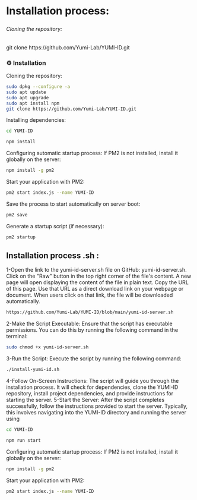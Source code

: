 <h1 align="left">Installation process:</h1>

###

<h6 align="left">Cloning the repository:</h6>

###

<p align="left">git clone https://github.com/Yumi-Lab/YUMI-ID.git</p>

### :gear: Installation

Cloning the repository:
```bash
sudo dpkg --configure -a
sudo apt update
sudo apt upgrade
sudo apt install npm
git clone https://github.com/Yumi-Lab/YUMI-ID.git
```
Installing dependencies:
```bash
cd YUMI-ID
```

```bash
npm install
```
Configuring automatic startup process:
If PM2 is not installed, install it globally on the server:
```bash
npm install -g pm2
```
Start your application with PM2:
```bash
pm2 start index.js --name YUMI-ID
```
Save the process to start automatically on server boot:
```bash
pm2 save
```
Generate a startup script (if necessary):
```bash
pm2 startup
```
<h2 align="left">Installation process .sh :</h2>

1-Open the link to the yumi-id-server.sh file on GitHub: yumi-id-server.sh. Click on the "Raw" button in the top right corner of the file's content. A new page will open displaying the content of the file in plain text. Copy the URL of this page. Use that URL as a direct download link on your webpage or document. When users click on that link, the file will be downloaded automatically.

```bash
https://github.com/Yumi-Lab/YUMI-ID/blob/main/yumi-id-server.sh
```
2-Make the Script Executable: Ensure that the script has executable permissions. You can do this by running the following command in the terminal:
```bash
sudo chmod +x yumi-id-server.sh
```
3-Run the Script: Execute the script by running the following command:
```bash
./install-yumi-id.sh
```
4-Follow On-Screen Instructions: The script will guide you through the installation process. It will check for dependencies, clone the YUMI-ID repository, install project dependencies, and provide instructions for starting the server.
5-Start the Server: After the script completes successfully, follow the instructions provided to start the server. Typically, this involves navigating into the YUMI-ID directory and running the server using
```bash
cd YUMI-ID
```

```bash
npm run start
```
Configuring automatic startup process:
If PM2 is not installed, install it globally on the server:
```bash
npm install -g pm2
```
Start your application with PM2:
```bash
pm2 start index.js --name YUMI-ID
```
